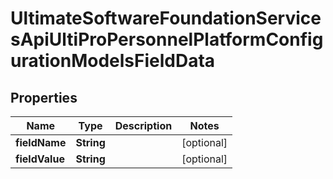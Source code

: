 

# UltimateSoftwareFoundationServicesApiUltiProPersonnelPlatformConfigurationModelsFieldData


## Properties

| Name | Type | Description | Notes |
|------------ | ------------- | ------------- | -------------|
|**fieldName** | **String** |  |  [optional] |
|**fieldValue** | **String** |  |  [optional] |



